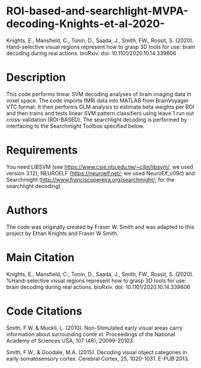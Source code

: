 # ROI-based-and-searchlight-MVPA-decoding-Knights-et-al-2020-
Knights, E., Mansfield, C., Tonin, D., Saada, J., Smith, FW., Rossit, S. (2020). Hand-selective visual regions represent how to grasp 3D tools for use: brain decoding during real actions. bioRxiv. doi: 10.1101/2020.10.14.339606

# Description
This code performs linear SVM decoding analyses of brain imaging data in voxel space. The code imports fMRi data into MATLAB from BrainVoyager VTC format. It then performs GLM analysis to estimate beta weights per ROI and then trains and tests linear SVM pattern classifiers using leave 1 run out cross-validation (ROI-BASED). The searchlight decoding is performed by interfacing to the Searchmight Toolbox specified below.

# Requirements
You need LIBSVM (see https://www.csie.ntu.edu.tw/~cjlin/libsvm/, we used version 3.12), NEUROELF (https://neuroelf.net/; we used NeuroElf_v09c) and Searchmight (http://www.franciscopereira.org/searchmight/; for the searchlight decoding)

# Authors
The code was originally created by Fraser W. Smith and was adapted to this project by Ethan Knights and Fraser W Smith.

# Main Citation
Knights, E., Mansfield, C., Tonin, D., Saada, J., Smith, FW., Rossit, S. (2020). %Hand-selective visual regions represent how to grasp 3D tools for use: brain decoding during real actions. bioRxiv. doi: 10.1101/2020.10.14.339606

# Code Citations
Smith, F.W. & Muckli, L. (2010). Non-Stimulated early visual areas carry information about surrounding conte xt. Proceedings of the National Academy of Sciences USA, 107 (46), 20099-20103.

Smith, F.W., & Goodale, M.A. (2015). Decoding visual object categories in early somatosensory cortex. Cerebral Cortex, 25, 1020-1031. E-PUB 2013.

